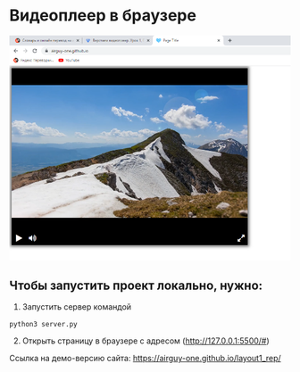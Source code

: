 # Видеоплеер в браузере

![picture](screenshot.png)
## Чтобы запустить проект локально, нужно:
1. Запустить сервер командой
```shell
python3 server.py
```
2. Открыть страницу в браузере с адресом (http://127.0.0.1:5500/#)

Ссылка на демо-версию сайта: https://airguy-one.github.io/layout1_rep/